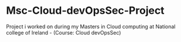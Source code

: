 # Msc-Cloud-devOpsSec-Project
Project i worked on during my Masters in Cloud computing at National college of Ireland - (Course: Cloud devOpsSec)

